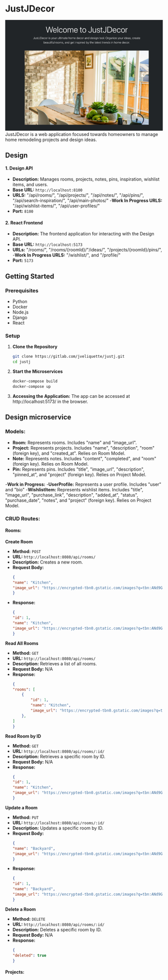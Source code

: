 # JustJDecor
![screenshot of home page](./README-IMG/main.png)
JustJDecor is a web application focused towards homeowners to manage home remodeling projects and design ideas.

## Design
#### 1. Design API
- **Description:** Manages rooms, projects, notes, pins, inspiration, wishlist items, and users.
- **Base URL:** `http://localhost:8100`
- **URLS:** "/api/rooms/", "/api/projects/", "/api/notes/", "/api/pins/", "/api/search-inspiration/", "/api/main-photos/"
    -**Work In Progress URLS:** "/api/wishlist-items/", "/api/user-profiles/"
- **Port:** `8100`

#### 2. React Frontend
- **Description:** The frontend application for interacting with the Design API.
- **Base URL:** `http://localhost:5173`
- **URLs:** "/rooms/", "/rooms/{roomId}/"/ideas/", "/projects/{roomId}/pins/",
    -**Work In Progress URLS:** "/wishlist/", and "/profile/"
- **Port:** `5173`

## Getting Started
### Prerequisites
- Python
- Docker
- Node.js
- Django
- React

### Setup
1. **Clone the Repository**
    ```bash
    git clone https://gitlab.com/jveliquette/justj.git
    cd justj
2. **Start the Microservices**
    ```bash
    docker-compose build
    docker-compose up
3. **Accessing the Application:**
    The app can be accessed at http://localhost:5173/ in the browser.

## Design microservice
### Models:
- **Room:** Represents rooms. Includes "name" and "image_url".
- **Project:** Represents projects. Includes "name", "description", "room" (foreign key), and "created_at". Relies on Room Model.
- **Note:** Represents notes. Includes "content", "completed", and "room" (foreign key). Relies on Room Model.
- **Pin:** Represents pins. Includes "title", "image_url", "description", "pinned_at", and "project" (foreign key). Relies on Project Model.

-**Work in Progress:**
    -**UserProfile:** Represents a user profile. Includes "user" and "bio"
    -**WishlistItem:** Represents wishlist items. Includes "title", "image_url", "purchase_link", "description", "added_at", "status", "purchase_date", "notes", and "project" (foreign key). Relies on Project Model.

### CRUD Routes:
#### Rooms:
**Create Room**
- **Method:** `POST`
- **URL:** `http://localhost:8080/api/rooms/`
- **Description:** Creates a new room.
- **Request Body:**
    ```json
    {
    "name": "Kitchen",
    "image_url": "https://encrypted-tbn0.gstatic.com/images?q=tbn:ANd9GcSIRPsTcvxL6pKttFk1UV0om2qVaBUrBqS9Bg&s"
    }
    ```
- **Response:**
    ```json
    {
	"id": 1,
	"name": "Kitchen",
	"image_url": "https://encrypted-tbn0.gstatic.com/images?q=tbn:ANd9GcSIRPsTcvxL6pKttFk1UV0om2qVaBUrBqS9Bg&s"
    }
    ```
**Read All Rooms**
- **Method:** `GET`
- **URL:** `http://localhost:8080/api/rooms/`
- **Description:** Retrieves a list of all rooms.
- **Request Body:** N/A
- **Response:**
    ```json
    {
	"rooms": [
		{
			"id": 1,
			"name": "Kitchen",
			"image_url": "https://encrypted-tbn0.gstatic.com/images?q=tbn:ANd9GcSIRPsTcvxL6pKttFk1UV0om2qVaBUrBqS9Bg&s"
		},
	]
    }
    ```
**Read Room by ID**
- **Method:** `GET`
- **URL:** `http://localhost:8080/api/rooms/:id/`
- **Description:** Retrieves a specific room by ID.
- **Request Body:** N/A
- **Response:**
    ```json
    {
	"id": 1,
	"name": "Kitchen",
	"image_url": "https://encrypted-tbn0.gstatic.com/images?q=tbn:ANd9GcSIRPsTcvxL6pKttFk1UV0om2qVaBUrBqS9Bg&s"
    }
    ```

**Update a Room**
- **Method:** `PUT`
- **URL:** `http://localhost:8080/api/rooms/:id/`
- **Description:** Updates a specific room by ID.
- **Request Body:**
    ```json
    {
    "name": "Backyard",
    "image_url": "https://encrypted-tbn0.gstatic.com/images?q=tbn:ANd9GcT7HElegB3ioAlItyqG52FoTtIwWLmOpZX9sw&s"
    }
    ```
- **Response:**
    ```json
    {
	"id": 1,
	"name": "Backyard",
	"image_url": "https://encrypted-tbn0.gstatic.com/images?q=tbn:ANd9GcT7HElegB3ioAlItyqG52FoTtIwWLmOpZX9sw&s"
    }
    ```

**Delete a Room**
- **Method:** `DELETE`
- **URL:** `http://localhost:8080/api/rooms/:id/`
- **Description:** Deletes a specific room by ID.
- **Request Body:** N/A
- **Response:**
    ```json
    {
	"deleted": true
    }
    ```

#### Projects:
